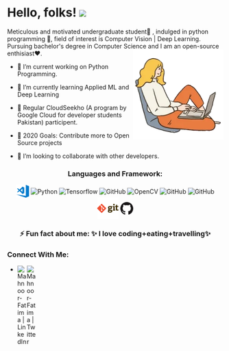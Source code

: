 # Hello, folks! <img src="https://raw.githubusercontent.com/MartinHeinz/MartinHeinz/master/wave.gif" width="30px">

Meticulous and motivated undergraduate student🏫 , indulged in python programming 🐍, field of interest is Computer Vision | Deep Learning. 
Pursuing bachelor's degree in Computer Science and I am an open-source enthisiast❤️.
<img align="right" img src="https://raw.githubusercontent.com/Mahnoor123-Fatima/Mahnoor123-Fatima/main/200w.webp" width="210px">







- 🔭 I’m current working on Python Programming.

- 🌱 I’m currently learning Applied ML and Deep Learning

- 🥇 Regular CloudSeekho (A program by Google Cloud for developer students Pakistan) participent.

- 🥅 2020 Goals: Contribute more to Open Source projects

- 👯 I’m looking to collaborate with other developers.

<div align="center">
  
   <h3>Languages and Framework:</h3>


<img align="center" alt="Visual Studio Code" width="30px" src="https://raw.githubusercontent.com/github/explore/80688e429a7d4ef2fca1e82350fe8e3517d3494d/topics/visual-studio-code/visual-studio-code.png" />
   <img align="center" alt="Python" width="30px" src="https://upload.wikimedia.org/wikipedia/commons/thumb/0/0a/Python.svg/240px-Python.svg.png" />
   <img align="center" alt="Tensorflow" width="30px" src="https://upload.wikimedia.org/wikipedia/commons/thumb/2/2d/Tensorflow_logo.svg/800px-Tensorflow_logo.svg.png"/>
   <img align="center" alt="GitHub" width="80px" src="https://keras.io/img/logo.png" />
   <img align="center" alt="OpenCV" width="30px" src="https://upload.wikimedia.org/wikipedia/commons/thumb/3/32/OpenCV_Logo_with_text_svg_version.svg/730px-     OpenCV_Logo_with_text_svg_version.svg.png" />
   <img align="center" alt="GitHub" width="30px" src="https://numpy.org/images/logos/numpy.svg" />
   <img align="center" alt="GitHub" width="34px" src="https://jupyter.org/assets/main-logo.svg" />
   <img align="center" alt="Git" width="50px" src="https://raw.githubusercontent.com/github/explore/80688e429a7d4ef2fca1e82350fe8e3517d3494d/topics/git/git.png" />
   <img align="center" alt="GitHub" width="30px" src="https://raw.githubusercontent.com/github/explore/78df643247d429f6cc873026c0622819ad797942/topics/github/github.png" />
   </br>


</div>

<div align="center">
  <h3>⚡ Fun fact about me: ✨ I love coding+eating+travelling✨</h3>
</div>

 <h3>Connect With Me:</h3>
 
 - [<img align="left" alt="Mahnoor-Fatima | LinkedIn" width="22px" src="https://cdn.jsdelivr.net/npm/simple-icons@v3/icons/linkedin.svg" />][linkedin]
  [<img align="left" alt="Mahnoor-Fatima | Twitter" width="22px" src="https://cdn.jsdelivr.net/npm/simple-icons@v3/icons/twitter.svg" />][twitter]

 
 
 [linkedin]: https://www.linkedin.com/in/mahnoor-fatima-280abb1a3/
 [twitter]: https://twitter.com/SyedaMahnoorF12

 
 




